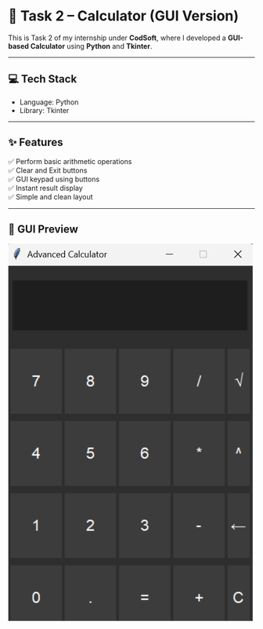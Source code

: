 # 🧮 Task 2 – Calculator (GUI Version)

This is Task 2 of my internship under **CodSoft**, where I developed a **GUI-based Calculator** using **Python** and **Tkinter**.

---

## 💻 Tech Stack
- Language: Python
- Library: Tkinter

---

## ✨ Features
✅ Perform basic arithmetic operations  
✅ Clear and Exit buttons  
✅ GUI keypad using buttons  
✅ Instant result display  
✅ Simple and clean layout

---

## 📸 GUI Preview

![Calculator GUI](https://github.com/JommalaJayalakshmi/CODSOFT/blob/main/Task2%20Calculator/calculator_gui.png?raw=true)

